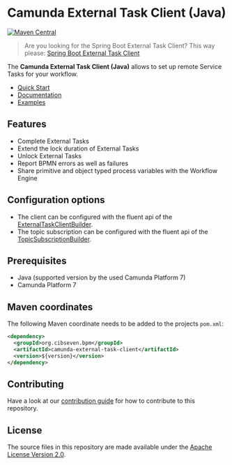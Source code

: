 # Camunda External Task Client (Java)


[![Maven Central](https://maven-badges.herokuapp.com/maven-central/org.cibseven.bpm/camunda-external-task-client/badge.svg)](https://maven-badges.herokuapp.com/maven-central/org.cibseven.bpm/camunda-external-task-client)

> Are you looking for the Spring Boot External Task Client? This way please: [Spring Boot External Task Client](../../spring-boot-starter/starter-client)

The **Camunda External Task Client (Java)** allows to set up remote Service Tasks for your workflow.

* [Quick Start](https://docs.camunda.org/get-started/quick-start/)
* [Documentation](https://docs.camunda.org/manual/develop/user-guide/ext-client/)
* [Examples](https://github.com/camunda/camunda-bpm-examples/tree/master/clients/java)

## Features
* Complete External Tasks
* Extend the lock duration of External Tasks
* Unlock External Tasks
* Report BPMN errors as well as failures
* Share primitive and object typed process variables with the Workflow Engine


## Configuration options
* The client can be configured with the fluent api of the [ExternalTaskClientBuilder](client/src/main/java/org/cibseven/bpm/client/ExternalTaskClientBuilder.java).
* The topic subscription can be configured with the fluent api of the [TopicSubscriptionBuilder](client/src/main/java/org/cibseven/bpm/client/topic/TopicSubscriptionBuilder.java).

## Prerequisites
* Java (supported version by the used Camunda Platform 7)
* Camunda Platform 7

## Maven coordinates
The following Maven coordinate needs to be added to the projects `pom.xml`:
```xml
<dependency>
  <groupId>org.cibseven.bpm</groupId>
  <artifactId>camunda-external-task-client</artifactId>
  <version>${version}</version>
</dependency>
```

## Contributing

Have a look at our [contribution guide](https://github.com/camunda/camunda-bpm-platform/blob/master/CONTRIBUTING.md) for how to contribute to this repository.


## License
The source files in this repository are made available under the [Apache License Version 2.0](./LICENSE).
